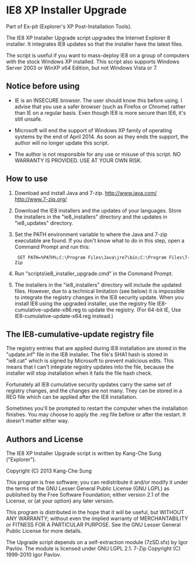 IE8 XP Installer Upgrade
========================

Part of Ex-pit (Explorer's XP Post-Installation Tools).

The IE8 XP Installer Upgrade script upgrades the Internet Explorer 8 
installer. It integrates IE8 updates so that the installer have the latest 
files.

The script is useful if you want to mass-deploy IE8 on a group of computers 
with the stock Windows XP installed. This script also supports Windows Server 
2003 or WinXP x64 Edition, but not Windows Vista or 7.

Notice before using
-------------------

* IE is an INSECURE browser. The user should know this before using. I advise 
  that you use a safer browser (such as Firefox or Chrome) rather than IE on 
  a regular basis. Even though IE8 is more secure than IE6, it's still unsafe.

* Microsoft will end the support of Windows XP family of operating systems by 
  the end of April 2014. As soon as they ends the support, the author will no 
  longer update this script.
  
* The author is not responsible for any use or misuse of this script. NO 
  WARRANTY IS PROVIDED. USE AT YOUR OWN RISK.
  
How to use
----------

1. Download and install Java and 7-zip.
   <http://www.java.com/> <http://www.7-zip.org/>

2. Download the IE8 installers and the updates of your languages.
   Store the installers in the "ie8_installers" directory and the updates in 
   "ie8_updates" directory.

3. Set the PATH environment variable to where the Java and 7-zip executable 
   are found. If you don't know what to do in this step, open a Command 
   Prompt and run this:

        SET PATH=%PATH%;C:\Program Files\Java\jre7\bin;C:\Program Files\7-Zip

4. Run "scripts\ie8_installer_upgrade.cmd" in the Command Prompt.

5. The installers in the "ie8_installers" directory will include the updated 
   files. However, due to a technical limitation (see below) it is impossible 
   to integrate the registry changes in the IE8 security update. When you 
   install IE8 using the upgraded installer, use the registry file 
   IE8-cumulative-update-x86.reg to update the registry. (For 64-bit IE, Use 
   IE8-cumulative-update-x64.reg instead.)

The IE8-cumulative-update registry file
---------------------------------------

The registry entries that are applied during IE8 installation are stored in 
the "update.inf" file in the IE8 installer. The file's SHA1 hash is stored in 
"ie8.cat" which is signed by Microsoft to prevent malicious edits. This means 
that I can't integrate registry updates into the file, because the installer 
will stop installation when it fails the file hash check.

Fortunately all IE8 cumulative security updates carry the same set of registry 
changes, and the changes are not many. They can be stored in a REG file which 
can be applied after the IE8 installation.

Sometimes you'll be prompted to restart the computer when the installation 
finishes. You may choose to apply the .reg file before or after the restart. 
It doesn't matter either way.

Authors and License
-------------------

The IE8 XP Installer Upgrade script is written by Kang-Che Sung ("Explorer").

Copyright (C) 2013 Kang-Che Sung <explorer09 at gmail dot com>

This program is free software; you can redistribute it and/or
modify it under the terms of the GNU Lesser General Public
License (GNU LGPL) as published by the Free Software Foundation; either
version 2.1 of the License, or (at your option) any later version.

This program is distributed in the hope that it will be useful,
but WITHOUT ANY WARRANTY; without even the implied warranty of
MERCHANTABILITY or FITNESS FOR A PARTICULAR PURPOSE.  See the GNU
Lesser General Public License for more details.

The Upgrade script depends on a self-extraction module (7zSD.sfx) by
Igor Pavlov. The module is licensed under GNU LGPL 2.1.
7-Zip Copyright (C) 1999-2010 Igor Pavlov.

